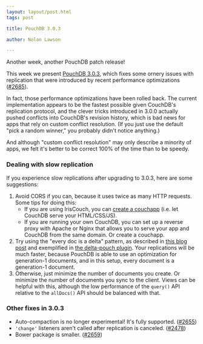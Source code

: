 ```yaml
---
layout: layout/post.html
tags: post

title: PouchDB 3.0.3

author: Nolan Lawson

---
```


Another week, another PouchDB patch release!

This week we present [PouchDB 3.0.3](https://github.com/pouchdb/pouchdb/releases/tag/3.0.3), which fixes some ornery issues with replication that were introduced by recent performance optimizations ([#2685](https://github.com/pouchdb/pouchdb/issues/2685)).

In fact, those performance optimizations have been rolled back. The current implementation appears to be the fastest possible given CouchDB's replication protocol, and the clever tricks introduced in 3.0.0 actually pushed conflicts into CouchDB's revision history, which is bad news for apps that rely on custom conflict resolution. (If you just use the default "pick a random winner," you probably didn't notice anything.)

And although "custom conflict resolution" may only describe a minority of apps, we felt it's better to be correct 100% of the time than to be speedy.

### Dealing with slow replication

If you experience slow replications after upgrading to 3.0.3, here are some suggestions:

1. Avoid CORS if you can, because it uses twice as many HTTP requests. Some tips for doing this:
    * If you are using IrisCouch, you can [create a couchapp](https://github.com/couchapp/couchapp) (i.e. let CouchDB serve your HTML/CSS/JS).
    * If you are running your own CouchDB, you can set up a reverse proxy with Apache or Nginx that allows you to serve your app and CouchDB from the same domain. Or create a couchapp.
2. Try using the "every doc is a delta" pattern, as described in [this blog post](http://atypical.net/archive/2014/04/17/understanding-race-induced-conflicts-in-bigcouch) and exemplified in [the delta-pouch plugin](https://github.com/redgeoff/delta-pouch). Your replications will be much faster, because PouchDB is able to use an optimization for generation-1 documents, and in this setup, every document is a generation-1 document.
3. Otherwise, just minimize the number of documents you create. Or minimize the number of documents you sync to the client. Views can be helpful with this, although the low performance of the `query()` API relative to the `allDocs()` API should be balanced with that.

### Other fixes in 3.0.3

* Auto-compaction is no longer experimental! It's fully supported. ([#2655](https://github.com/pouchdb/pouchdb/issues/2655))
* `'change'` listeners aren't called after replication is canceled. ([#2478](https://github.com/pouchdb/pouchdb/issues/2478))
* Bower package is smaller. ([#2659](https://github.com/pouchdb/pouchdb/issues/2659))